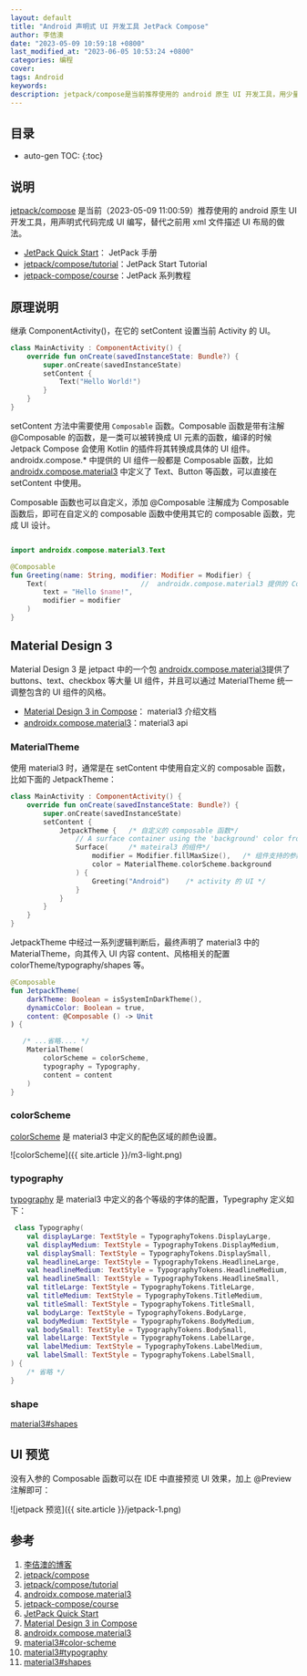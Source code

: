 ```yaml
---
layout: default
title: "Android 声明式 UI 开发工具 JetPack Compose"
author: 李佶澳
date: "2023-05-09 10:59:18 +0800"
last_modified_at: "2023-06-05 10:53:24 +0800"
categories: 编程
cover:
tags: Android
keywords:
description: jetpack/compose是当前推荐使用的 android 原生 UI 开发工具，用少量代码完成 UI 编写，替代之前用 xml 文件描述 UI 布局的做法。 
---
```


## 目录

* auto-gen TOC:
{:toc}

## 说明

[jetpack/compose][2] 是当前（2023-05-09 11:00:59）推荐使用的 android 原生 UI 开发工具，用声明式代码完成 UI 编写，替代之前用 xml 文件描述 UI 布局的做法。 

* [JetPack Quick Start][6]： JetPack 手册
* [jetpack/compose/tutorial][3]：JetPack Start Tutorial
* [jetpack-compose/course][5]：JetPack 系列教程


## 原理说明

继承 ComponentActivity()，在它的 setContent 设置当前 Activity 的 UI。

```kotlin
class MainActivity : ComponentActivity() {
    override fun onCreate(savedInstanceState: Bundle?) {
        super.onCreate(savedInstanceState)
        setContent {
            Text("Hello World!")
        }
    }
}
```

setContent 方法中需要使用 `Composable` 函数。Composable 函数是带有注解 @Composable 的函数，是一类可以被转换成 UI 元素的函数，编译的时候 Jetpack Compose 会使用 Kotlin 的插件将其转换成具体的 UI 组件。androidx.compose.* 中提供的 UI 组件一般都是 Composable 函数，比如 [androidx.compose.material3][4] 中定义了 Text、Button 等函数，可以直接在 setContent 中使用。

Composable 函数也可以自定义，添加 @Composable 注解成为 Composable 函数后，即可在自定义的 composable 函数中使用其它的 composable 函数，完成 UI 设计。

```kotlin

import androidx.compose.material3.Text

@Composable
fun Greeting(name: String, modifier: Modifier = Modifier) {
    Text(                       //  androidx.compose.material3 提供的 Composable 函数
        text = "Hello $name!",
        modifier = modifier
    )
}
```

## Material Design 3

Material Design 3 是 jetpact 中的一个包 [androidx.compose.material3][8]提供了 buttons、text、checkbox 等大量 UI 组件，并且可以通过 MaterialTheme 统一调整包含的 UI 组件的风格。

* [Material Design 3 in Compose][7]： material3 介绍文档
* [androidx.compose.material3][8]：material3 api

### MaterialTheme

使用 material3 时，通常是在 setContent 中使用自定义的 composable 函数，比如下面的 JetpackTheme：

```kotlin
class MainActivity : ComponentActivity() {
    override fun onCreate(savedInstanceState: Bundle?) {
        super.onCreate(savedInstanceState)
        setContent {
            JetpackTheme {   /* 自定义的 composable 函数*/
                // A surface container using the 'background' color from the theme
                Surface(     /* mateiral3 的组件*/
                    modifier = Modifier.fillMaxSize(),   /* 组件支持的参数  */
                    color = MaterialTheme.colorScheme.background
                ) {
                    Greeting("Android")    /* activity 的 UI */
                }
            }
        }
    }
}
```

JetpackTheme 中经过一系列逻辑判断后，最终声明了 material3 中的 MaterialTheme，向其传入 UI 内容 content、风格相关的配置 colorTheme/typography/shapes 等。

```kotlin
@Composable
fun JetpackTheme(
    darkTheme: Boolean = isSystemInDarkTheme(),
    dynamicColor: Boolean = true,
    content: @Composable () -> Unit
) {

   /* ...省略.... */
    MaterialTheme(
        colorScheme = colorScheme,
        typography = Typography,
        content = content
    )
}
```

### colorScheme

[colorScheme][9] 是 material3 中定义的配色区域的颜色设置。

![colorScheme]({{ site.article }}/m3-light.png)


### typography

[typography][10] 是 material3  中定义的各个等级的字体的配置，Typegraphy 定义如下：

```kotlin
 class Typography(
    val displayLarge: TextStyle = TypographyTokens.DisplayLarge,
    val displayMedium: TextStyle = TypographyTokens.DisplayMedium,
    val displaySmall: TextStyle = TypographyTokens.DisplaySmall,
    val headlineLarge: TextStyle = TypographyTokens.HeadlineLarge,
    val headlineMedium: TextStyle = TypographyTokens.HeadlineMedium,
    val headlineSmall: TextStyle = TypographyTokens.HeadlineSmall,
    val titleLarge: TextStyle = TypographyTokens.TitleLarge,
    val titleMedium: TextStyle = TypographyTokens.TitleMedium,
    val titleSmall: TextStyle = TypographyTokens.TitleSmall,
    val bodyLarge: TextStyle = TypographyTokens.BodyLarge,
    val bodyMedium: TextStyle = TypographyTokens.BodyMedium,
    val bodySmall: TextStyle = TypographyTokens.BodySmall,
    val labelLarge: TextStyle = TypographyTokens.LabelLarge,
    val labelMedium: TextStyle = TypographyTokens.LabelMedium,
    val labelSmall: TextStyle = TypographyTokens.LabelSmall,
) {
    /* 省略 */
}
```

### shape

[material3#shapes][11]

## UI 预览

没有入参的 Composable 函数可以在 IDE 中直接预览 UI 效果，加上 @Preview 注解即可：

![jetpack 预览]({{ site.article }}/jetpack-1.png)


## 参考

1. [李佶澳的博客][1]
2. [jetpack/compose][2]
3. [jetpack/compose/tutorial][3]
4. [androidx.compose.material3][4]
5. [jetpack-compose/course][5]
6. [JetPack Quick Start][6]
7. [Material Design 3 in Compose][7]
8. [androidx.compose.material3][8]
9. [material3#color-scheme][9]
10. [material3#typography][10]
11. [material3#shapes][11]

[1]: https://www.lijiaocn.com "李佶澳的博客"
[2]: https://developer.android.com/jetpack/compose "jetpack/compose"
[3]: https://developer.android.com/jetpack/compose/tutorial "jetpack/compose/tutorial"
[4]: https://developer.android.com/reference/kotlin/androidx/compose/material3/package-summary "androidx.compose.material3"
[5]: https://developer.android.com/courses/jetpack-compose/course "jetpack-compose/course"
[6]: https://developer.android.com/jetpack/compose/setup "JetPack Quick Start"
[7]: https://developer.android.com/jetpack/compose/designsystems/material3 "Material Design 3 in Compose"
[8]: https://developer.android.com/reference/kotlin/androidx/compose/material3/package-summary "androidx.compose.material3"
[9]: https://developer.android.com/jetpack/compose/designsystems/material3#color-scheme "material3#color-scheme"
[10]: https://developer.android.com/jetpack/compose/designsystems/material3#typography "material3#typography"
[11]: https://developer.android.com/jetpack/compose/designsystems/material3#shapes "material3#shapes"
